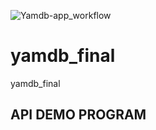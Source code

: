 ![Yamdb-app_workflow](https://github.com/DmitrTRC/yamdb_final/workflows/Yamdb-app_workflow/badge.svg)

# yamdb_final
yamdb_final

## API DEMO PROGRAM

